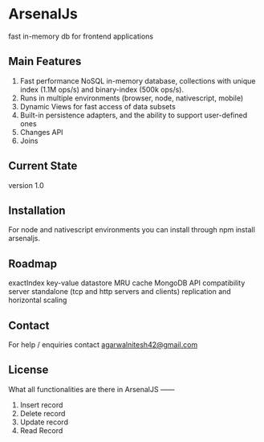 # ArsenalJs
fast in-memory db for frontend applications

Main Features 
---
1. Fast performance NoSQL in-memory database, collections with unique index (1.1M ops/s) and binary-index (500k ops/s).
2. Runs in multiple environments (browser, node, nativescript, mobile)
3. Dynamic Views for fast access of data subsets
4. Built-in persistence adapters, and the ability to support user-defined ones
5. Changes API
6. Joins

Current State 
---
version 1.0

Installation
---
For node and nativescript environments you can install through npm install arsenaljs.

Roadmap
---
exactIndex
key-value datastore
MRU cache
MongoDB API compatibility
server standalone (tcp and http servers and clients)
replication and horizontal scaling

Contact
---
For help / enquiries contact agarwalnitesh42@gmail.com

License
---


What all functionalities are there in ArsenalJS 
——
1. Insert record
2. Delete record
3. Update record
4. Read Record 


